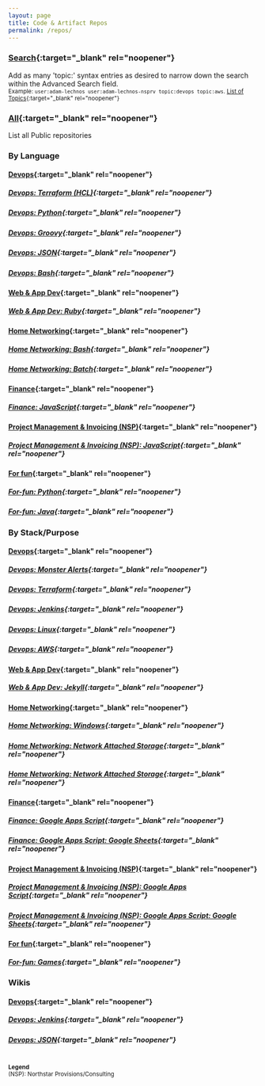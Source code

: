 ```yaml
---
layout: page
title: Code & Artifact Repos
permalink: /repos/
---
```


### [Search](https://github.com/search/advanced?q=user%3Aadam-lechnos+user%3Aadam-lechnos-nsprv+topic%3A){:target="_blank" rel="noopener"}
Add as many 'topic:' syntax entries as desired to narrow down the search within the Advanced Search field.
<br>
<sub>Example: `user:adam-lechnos user:adam-lechnos-nsprv topic:devops topic:aws`. [List of Topics](/topics/){:target="_blank" rel="noopener"}<sub>

### [All](https://github.com/Adam-Lechnos?tab=repositories){:target="_blank" rel="noopener"}
List all Public repositories

### By Language
#### [Devops](https://github.com/search?q=user%3Aadam-lechnos+topic%3Adevops&type=repositories){:target="_blank" rel="noopener"}
##### [Devops: Terraform (HCL)](https://github.com/search?q=user%3Aadam-lechnos+topic%3Adevops+topic%3Aterraform&type=repositories){:target="_blank" rel="noopener"}
##### [Devops: Python](https://github.com/search?q=user%3Aadam-lechnos+topic%3Adevops+topic%3Apython&type=repositories){:target="_blank" rel="noopener"}
##### [Devops: Groovy](https://github.com/search?q=user%3Aadam-lechnos+topic%3Adevops+topic%3Agroovy&type=repositories){:target="_blank" rel="noopener"}
##### [Devops: JSON](https://github.com/search?q=user%3Aadam-lechnos+topic%3Adevops+topic%3Ajson&type=repositories){:target="_blank" rel="noopener"}
##### [Devops: Bash](https://github.com/search?q=user%3Aadam-lechnos+topic%3Adevops+topic%3Abash&type=repositories){:target="_blank" rel="noopener"}

#### [Web & App Dev](https://github.com/search?q=user%3Aadam-lechnos+topic%3Aweb-app&type=repositories){:target="_blank" rel="noopener"}
##### [Web & App Dev: Ruby](https://github.com/search?q=user%3Aadam-lechnos+topic%3Aweb-app+topic%3Aruby&type=repositories){:target="_blank" rel="noopener"}

#### [Home Networking](https://github.com/search?q=user%3Aadam-lechnos+topic%3Ahome-network&type=repositories){:target="_blank" rel="noopener"}
##### [Home Networking: Bash](https://github.com/search?q=user%3Aadam-lechnos+topic%3Ahome-network+topic%3Abash&type=repositories){:target="_blank" rel="noopener"}
##### [Home Networking: Batch](https://github.com/search?q=user%3Aadam-lechnos+topic%3Ahome-network+topic%3Abatch&type=repositories){:target="_blank" rel="noopener"}

#### [Finance](https://github.com/search?q=user%3Aadam-lechnos+topic%3Afinancial&type=repositories){:target="_blank" rel="noopener"}
##### [Finance: JavaScript](https://github.com/search?q=user%3Aadam-lechnos+topic%3Afinancial+topic%3Ajavascript&type=repositories){:target="_blank" rel="noopener"}

#### [Project Management & Invoicing (NSP)](https://github.com/search?q=user%3Aadam-lechnos-nsprv++topic%3Aproject-management+topic%3Ainvoicing&type=repositories){:target="_blank" rel="noopener"}
##### [Project Management & Invoicing (NSP): JavaScript](https://github.com/search?q=user%3Aadam-lechnos-nsprv++topic%3Aproject-management+topic%3Ainvoicing+topic%3Ajavascript&type=repositories){:target="_blank" rel="noopener"}

#### [For fun](https://github.com/search?q=user%3Aadam-lechnos+topic%3Afor-fun&type=repositories){:target="_blank" rel="noopener"}
##### [For-fun: Python](https://github.com/search?q=user%3Aadam-lechnos+topic%3Afor-fun+topic%3Apython&type=repositories){:target="_blank" rel="noopener"}
##### [For-fun: Java](https://github.com/search?q=user%3Aadam-lechnos+topic%3Afor-fun+topic%3Ajava&type=repositories){:target="_blank" rel="noopener"}

### By Stack/Purpose
#### [Devops](https://github.com/search?q=user%3Aadam-lechnos+topic%3Adevops&type=repositories){:target="_blank" rel="noopener"}
##### [Devops: Monster Alerts](https://github.com/search?q=user%3Aadam-lechnos+topic%3Adevops+topic%3Amonster-alerts&type=repositories){:target="_blank" rel="noopener"}
##### [Devops: Terraform](https://github.com/search?q=user%3Aadam-lechnos+topic%3Adevops+topic%3Aterraform&type=repositories){:target="_blank" rel="noopener"}
##### [Devops: Jenkins](https://github.com/search?q=user%3Aadam-lechnos+topic%3Adevops+topic%3Ajenkins&type=repositories){:target="_blank" rel="noopener"}
##### [Devops: Linux](https://github.com/search?q=user%3Aadam-lechnos+topic%3Adevops+topic%3Alinux&type=repositories){:target="_blank" rel="noopener"}
##### [Devops: AWS](https://github.com/search?q=user%3Aadam-lechnos+topic%3Adevops+topic%3Aaws&type=repositories){:target="_blank" rel="noopener"}

#### [Web & App Dev](https://github.com/search?q=user%3Aadam-lechnos+topic%3Aweb-app&type=repositories){:target="_blank" rel="noopener"}
##### [Web & App Dev: Jekyll](https://github.com/search?q=user%3Aadam-lechnos+topic%3Aweb-app+topic%3Ajekyll&type=repositories){:target="_blank" rel="noopener"}

#### [Home Networking](https://github.com/search?q=user%3Aadam-lechnos+topic%3Ahome-network&type=repositories){:target="_blank" rel="noopener"}
##### [Home Networking: Windows](https://github.com/search?q=user%3Aadam-lechnos+topic%3Ahome-network+topic%3Awindows&type=repositories){:target="_blank" rel="noopener"}
##### [Home Networking: Network Attached Storage](https://github.com/search?q=user%3Aadam-lechnos+topic%3Ahome-network+topic%3Anetwork-attached-storage&type=repositories){:target="_blank" rel="noopener"}
##### [Home Networking: Network Attached Storage](https://github.com/search?q=user%3Aadam-lechnos+topic%3Ahome-network+topic%3Anetwork-attached&type=repositories){:target="_blank" rel="noopener"}

#### [Finance](https://github.com/search?q=user%3Aadam-lechnos+topic%3Afinancial&type=repositories){:target="_blank" rel="noopener"}
##### [Finance: Google Apps Script](https://github.com/search?q=user%3Aadam-lechnos+topic%3Afinancial+topic%3Agoogle-apps-script&type=repositories){:target="_blank" rel="noopener"}
##### [Finance: Google Apps Script: Google Sheets](https://github.com/search?q=user%3Aadam-lechnos+topic%3Afinancial+topic%3Agoogle-apps-script+topic%3Agoogle-sheets&type=repositories){:target="_blank" rel="noopener"}

#### [Project Management & Invoicing (NSP)](https://github.com/search?q=user%3Aadam-lechnos-nsprv++topic%3Aproject-management+topic%3Ainvoicing&type=repositories){:target="_blank" rel="noopener"}
##### [Project Management & Invoicing (NSP): Google Apps Script](https://github.com/search?q=user%3Aadam-lechnos-nsprv++topic%3Aproject-management+topic%3Ainvoicing+topic%3Agoogle-apps-script&type=repositories){:target="_blank" rel="noopener"}
##### [Project Management & Invoicing (NSP): Google Apps Script: Google Sheets](https://github.com/search?q=user%3Aadam-lechnos-nsprv++topic%3Aproject-management+topic%3Ainvoicing+topic%3Agoogle-apps-script+topic%3Agoogle-sheets&type=repositories){:target="_blank" rel="noopener"}

#### [For fun](https://github.com/search?q=user%3Aadam-lechnos+topic%3Afor-fun&type=repositories){:target="_blank" rel="noopener"}
##### [For-fun: Games](https://github.com/search?q=user%3Aadam-lechnos+topic%3Afor-fun+topic%3Agame&type=repositories){:target="_blank" rel="noopener"}

### Wikis
#### [Devops](https://github.com/search?q=user%3Aadam-lechnos+topic%3Adevops+topic%3Awiki&type=repositories){:target="_blank" rel="noopener"}
##### [Devops: Jenkins](https://github.com/search?q=user%3Aadam-lechnos+topic%3Adevops+topic%3Ajenkins+topic%3Awiki&type=repositories){:target="_blank" rel="noopener"}
##### [Devops: JSON](https://github.com/search?q=user%3Aadam-lechnos+topic%3Adevops+topic%3Ajson+topic%3Awiki&type=repositories){:target="_blank" rel="noopener"}

\
<sup>**Legend**</sup>\
<sup>(NSP): Northstar Provisions/Consulting</sup>
